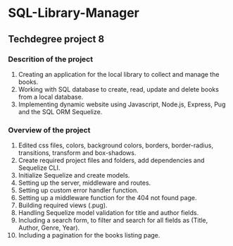 # SQL-Library-Manager

## Techdegree project 8

### Descrition of the project

1. Creating an application for the local library to collect and manage the books.
2. Working with SQL database to create, read, update and delete books from a local database.
3. Implementing dynamic website using Javascript, Node.js, Express, Pug and the SQL ORM Sequelize.

### Overview of the project

1.  Edited css files, colors, background colors, borders, border-radius, transitions, transform and box-shadows.
2.  Create required project files and folders, add dependencies and Sequelize CLI.
3.  Initialize Sequelize and create models.
4.  Setting up the server, middleware and routes.
5.  Setting up custom error handler function.
6.  Setting up a middleware function for the 404 not found page.
7.  Building required views (.pug).
8.  Handling Sequelize model validation for title and author fields.
9.  Including a search form, to filter and search for all fields as (Title, Author, Genre, Year).
10. Including a pagination for the books listing page.
